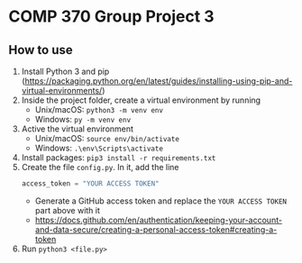# COMP 370 Group Project 3

## How to use

1. Install Python 3 and pip (https://packaging.python.org/en/latest/guides/installing-using-pip-and-virtual-environments/)
2. Inside the project folder, create a virtual environment by running
   - Unix/macOS: `python3 -m venv env`
   - Windows: `py -m venv env`
3. Active the virtual environment
   - Unix/macOS: `source env/bin/activate`
   - Windows: `.\env\Scripts\activate`
4. Install packages: `pip3 install -r requirements.txt`
5. Create the file `config.py`. In it, add the line
   ```python
   access_token = "YOUR ACCESS TOKEN"
   ```
   - Generate a GitHub access token and replace the `YOUR ACCESS TOKEN` part above with it
   - https://docs.github.com/en/authentication/keeping-your-account-and-data-secure/creating-a-personal-access-token#creating-a-token
6. Run `python3 <file.py>`

